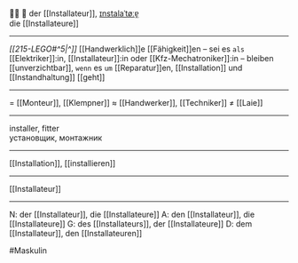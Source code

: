 👨‍🔧 🔵 der [[Installateur]], [ɪnstalaˈtøːɐ̯](https://youglish.com/pronounce/Installateur/german)  
die [[Installateure]]

---
*[[215-LEGO#^5|^]]* [[Handwerklich]]e [[Fähigkeit]]en – sei es `als` [[Elektriker]]:in, [[Installateur]]:in oder [[Kfz-Mechatroniker]]:in – bleiben [[unverzichtbar]], `wenn` es `um` [[Reparatur]]en, [[Installation]] und [[Instandhaltung]] [[geht]]

---
= [[Monteur]], [[Klempner]]
≈ [[Handwerker]], [[Techniker]]
≠ [[Laie]]

---
installer, fitter  
установщик, монтажник

---
[[Installation]], [[installieren]]

---
[[Installateur]]


---
N: der [[Installateur]], die [[Installateure]]
A: den [[Installateur]], die [[Installateure]]
G: des [[Installateurs]], der [[Installateure]]
D: dem [[Installateur]], den [[Installateuren]]

#Maskulin 
